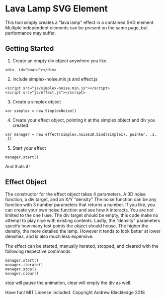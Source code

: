 # Lava Lamp SVG Element
This tool simply creates a "lava lamp" effect in a contained SVG element. Multiple independent elements can be present on the same page, but performance may suffer.

## Getting Started
1. Create an empty div object anywhere you like.
```
<div  id="board"></div>
```
2. Include simplex-noise.min.js and effect.js
```
<script src="js/simplex-noise.min.js"></script>
<script src="js/effect.js"></script>
```
3. Create a simplex object
```
var simplex = new SimplexNoise()
```
4. Create your effect object, pointing it at the simplex object and div you created
```
var manager = new effect(simplex.noise3D.bind(simplex), pointer, .1, .1)
```
5. Start your effect
```
manager.start()
```
And thats it!

## Effect Object
The constructor for the effect object takes 4 parameters.
A 3D noise function, a div target, and an X/Y "density"
The noise function can be any function with 3 number parameters that returns a number. If you like, you can create your own noise function and see how it interacts. You are not limited to the one I use.
The div target should be empty, this code make no attempt to play nice with existing contents.
Lastly, the "density" parameters specify how many test points the object should house. The higher the density, the more detailed the lamp. However it tends to look better at lower densities, and is also much less expensive.

The effect can be started, manually iterated, stopped, and cleared with the following respective commands.
```
manager.start()
manager.iterate()
manager.stop()
manager.clear()
```
stop will pause the animation, clear will empty the div as well.

Have fun!
MIT License included.
Copyright Andrew Blackledge 2018
